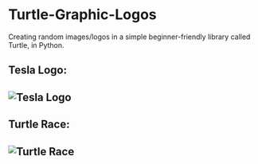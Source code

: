 # Turtle-Graphic-Logos
Creating random images/logos in a simple beginner-friendly library called Turtle, in Python.

## Tesla Logo:
![Tesla Logo](https://imgur.com/a/DC2931w)
---

## Turtle Race:
![Turtle Race](https://imgur.com/a/uzy97tV)
---
